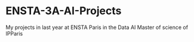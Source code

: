 # ENSTA-3A-AI-Projects
My projects in last year at ENSTA Paris in the Data AI Master of science of IPParis
